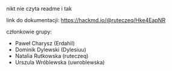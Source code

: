nikt nie czyta readme i tak

link do dokumentacji: https://hackmd.io/@ruteczeq/Hke4EapNR

członkowie grupy:
- Paweł Charysz (Erdahil)
- Dominik Dylewski (Dylesiuu)
- Natalia Rutkowska (ruteczeq)
- Urszula Wróblewska (uwroblewska)
